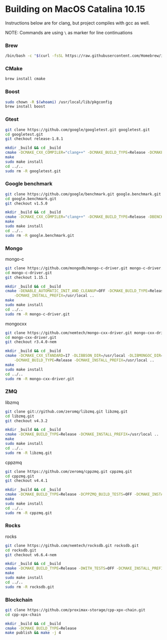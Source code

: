 # Building on MacOS Catalina 10.15

Instructions below are for clang, but project compiles with gcc as well.

NOTE: Commands are using `\` as marker for line continuations

### Brew
```sh
/bin/bash -c "$(curl -fsSL https://raw.githubusercontent.com/Homebrew/install/master/install.sh)"
```

### CMake
```sh
brew install cmake
```

### Boost
```sh
sudo chown -R $(whoami) /usr/local/lib/pkgconfig
brew install boost
```

### Gtest

```sh
git clone https://github.com/google/googletest.git googletest.git
cd googletest.git
git checkout release-1.8.1

mkdir _build && cd _build
cmake -DCMAKE_CXX_COMPILER="clang++" -DCMAKE_BUILD_TYPE=Release -DCMAKE_POSITION_INDEPENDENT_CODE=ON ..
make
sudo make install
cd ../..
sudo rm -R googletest.git
```

### Google benchmark

```sh
git clone https://github.com/google/benchmark.git google.benchmark.git
cd google.benchmark.git
git checkout v1.5.0

mkdir _build && cd _build
cmake -DCMAKE_CXX_COMPILER="clang++" -DCMAKE_BUILD_TYPE=Release -DBENCHMARK_ENABLE_GTEST_TESTS=OFF ..
make
sudo make install
cd ../..
sudo rm -R google.benchmark.git
```

### Mongo

mongo-c

```sh
git clone https://github.com/mongodb/mongo-c-driver.git mongo-c-driver.git
cd mongo-c-driver.git
git checkout 1.15.1

mkdir _build && cd _build
cmake -DENABLE_AUTOMATIC_INIT_AND_CLEANUP=OFF -DCMAKE_BUILD_TYPE=Release \
    -DCMAKE_INSTALL_PREFIX=/usr/local ..
make
sudo make install
cd ../..
sudo rm -R mongo-c-driver.git
```

mongocxx
```sh
git clone https://github.com/nemtech/mongo-cxx-driver.git mongo-cxx-driver.git
cd mongo-cxx-driver.git
git checkout r3.4.0-nem

mkdir _build && cd _build
cmake -DCMAKE_CXX_STANDARD=17 -DLIBBSON_DIR=/usr/local -DLIBMONGOC_DIR=/usr/local \
    -DCMAKE_BUILD_TYPE=Release -DCMAKE_INSTALL_PREFIX=/usr/local ..
make
sudo make install
cd ../..
sudo rm -R mongo-cxx-driver.git
```

### ZMQ

libzmq
```sh
git clone git://github.com/zeromq/libzmq.git libzmq.git
cd libzmq.git
git checkout v4.3.2

mkdir _build && cd _build
cmake -DCMAKE_BUILD_TYPE=Release -DCMAKE_INSTALL_PREFIX=/usr/local ..
make
sudo make install
cd ../..
sudo rm -R libzmq.git
```

cppzmq
```sh
git clone https://github.com/zeromq/cppzmq.git cppzmq.git
cd cppzmq.git
git checkout v4.4.1

mkdir _build && cd _build
cmake -DCMAKE_BUILD_TYPE=Release -DCPPZMQ_BUILD_TESTS=OFF -DCMAKE_INSTALL_PREFIX=/usr/local ..
make
sudo make install
cd ../..
sudo rm -R cppzmq.git
```

### Rocks

rocks
```sh
git clone https://github.com/nemtech/rocksdb.git rocksdb.git
cd rocksdb.git
git checkout v6.6.4-nem

mkdir _build && cd _build
cmake -DCMAKE_BUILD_TYPE=Release -DWITH_TESTS=OFF -DCMAKE_INSTALL_PREFIX=/usr/local -DWITH_SNAPPY=1 ..
make
sudo make install
cd ../..
sudo rm -R rocksdb.git
```

### Blockchain

```sh
git clone https://github.com/proximax-storage/cpp-xpx-chain.git
cd cpp-xpx-chain

mkdir _build && cd _build
cmake -DCMAKE_BUILD_TYPE=Release
make publish && make -j 4
```
